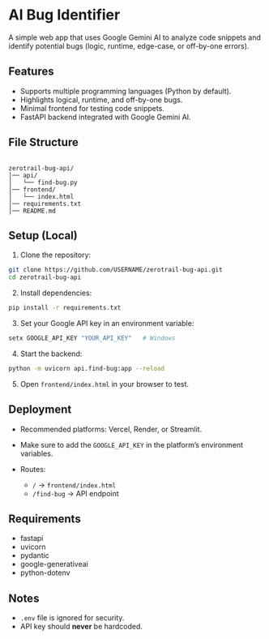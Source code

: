 # AI Bug Identifier

A simple web app that uses Google Gemini AI to analyze code snippets and identify potential bugs (logic, runtime, edge-case, or off-by-one errors).

## Features

- Supports multiple programming languages (Python by default).  
- Highlights logical, runtime, and off-by-one bugs.  
- Minimal frontend for testing code snippets.  
- FastAPI backend integrated with Google Gemini AI.  

## File Structure

```

zerotrail-bug-api/
│── api/
│   └── find-bug.py
│── frontend/
│   └── index.html
│── requirements.txt
│── README.md

````

## Setup (Local)

1. Clone the repository:

```bash
git clone https://github.com/USERNAME/zerotrail-bug-api.git
cd zerotrail-bug-api
````

2. Install dependencies:

```bash
pip install -r requirements.txt
```

3. Set your Google API key in an environment variable:

```bash
setx GOOGLE_API_KEY "YOUR_API_KEY"   # Windows
```

4. Start the backend:

```bash
python -m uvicorn api.find-bug:app --reload
```

5. Open `frontend/index.html` in your browser to test.

## Deployment

* Recommended platforms: Vercel, Render, or Streamlit.
* Make sure to add the `GOOGLE_API_KEY` in the platform’s environment variables.
* Routes:

  * `/` → `frontend/index.html`
  * `/find-bug` → API endpoint

## Requirements

* fastapi
* uvicorn
* pydantic
* google-generativeai
* python-dotenv

## Notes

* `.env` file is ignored for security.
* API key should **never** be hardcoded.
